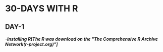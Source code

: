 # 30-DAYS WITH R
 
## DAY-1
##### -Installing R[The R was download on the "The Comprehensive R Archive Network(r-project.org)"]

